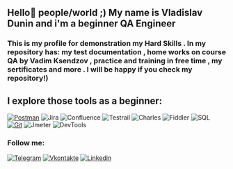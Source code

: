 ## Hello👋 people/world ;) My name is Vladislav Dunin and i'm a beginner QA Engineer 

### This is my profile for demonstration my Hard Skills . In my repository has: my test documentation , home works on course QA by Vadim Ksendzov , practice and training in free time , my sertificates and more . I will be happy if you check my repository!)
##  I explore those tools as a beginner:
[![Postman](https://img.shields.io/badge/-Postman-090909?style=for-the-badge&logo=Postman)](https://github.com/VladislavDunin/My-testing-practice-checklists-bug-reports-and-home-work-/tree/main/POSTMAN)
![Jira](https://img.shields.io/badge/-Jira-090909?style=for-the-badge&logo=Jira)
![Confluence](https://img.shields.io/badge/-Confluence-090909?style=for-the-badge&logo=confluence)
![Testrail](https://img.shields.io/badge/-Testrail-090909?style=for-the-badge&logo=Testrail)
![Charles](https://img.shields.io/badge/-Charles-090909?style=for-the-badge&logo=Charles)
![Fiddler](https://img.shields.io/badge/-Fiddler-090909?style=for-the-badge&logo=Fiddler)
![SQL](https://img.shields.io/badge/-SQL-090909?style=for-the-badge&logo=MySQL)
[![Git](https://img.shields.io/badge/-Git-090909?style=for-the-badge&logo=Git)](https://github.com/VladislavDunin/My-testing-practice-checklists-bug-reports-and-home-work-/tree/main/Terminal%20home%20work%20and%20practice)
![Jmeter](https://img.shields.io/badge/-JMeter-090909?style=for-the-badge&logo=JMeter)
![DevTools](https://img.shields.io/badge/-DevTools-090909?style=for-the-badge&logo=DevTools)
### Follow me:
[![Telegram](https://img.shields.io/badge/-Telegram-090909?style=for-the-badge&logo=Telegram)](https://t.me/VladislavDunin)
[![Vkontakte](https://img.shields.io/badge/-VKontakte-090909?style=for-the-badge&logo=VK)](https://vk.com/alfameister)
[![Linkedin](https://img.shields.io/badge/-Linkedin-090909?style=for-the-badge&logo=Linkedin)](https://www.linkedin.com/in/vladislav-dunin-520696236/)